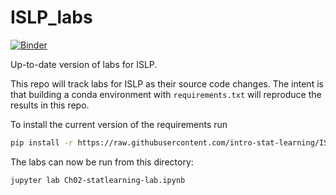# ISLP_labs

[![Binder](https://mybinder.org/badge_logo.svg)](https://mybinder.org/v2/gh/intro-stat-learning/ISLP_labs/v2.1)

Up-to-date version of labs for ISLP.

This repo will track labs for ISLP as their source code changes.  The
intent is that building a conda environment with
`requirements.txt` will reproduce the results in this repo.

To install the current version of the requirements run

```bash
pip install -r https://raw.githubusercontent.com/intro-stat-learning/ISLP_labs/v2.1/requirements.txt;
```

The labs can now be run from this directory:

```bash
jupyter lab Ch02-statlearning-lab.ipynb
```
